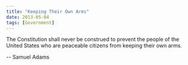 ```yaml
---
title: "Keeping Their Own Arms"
date: 2013-05-04
tags: [Government]
---
```


The Constitution shall never be construed to prevent the people of the United States who are peaceable citizens from keeping their own arms.

-- Samuel Adams
